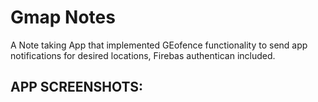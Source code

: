 # Gmap Notes
A Note taking App that implemented GEofence functionality to send app notifications for desired locations, Firebas authentican included.


##  APP SCREENSHOTS:




